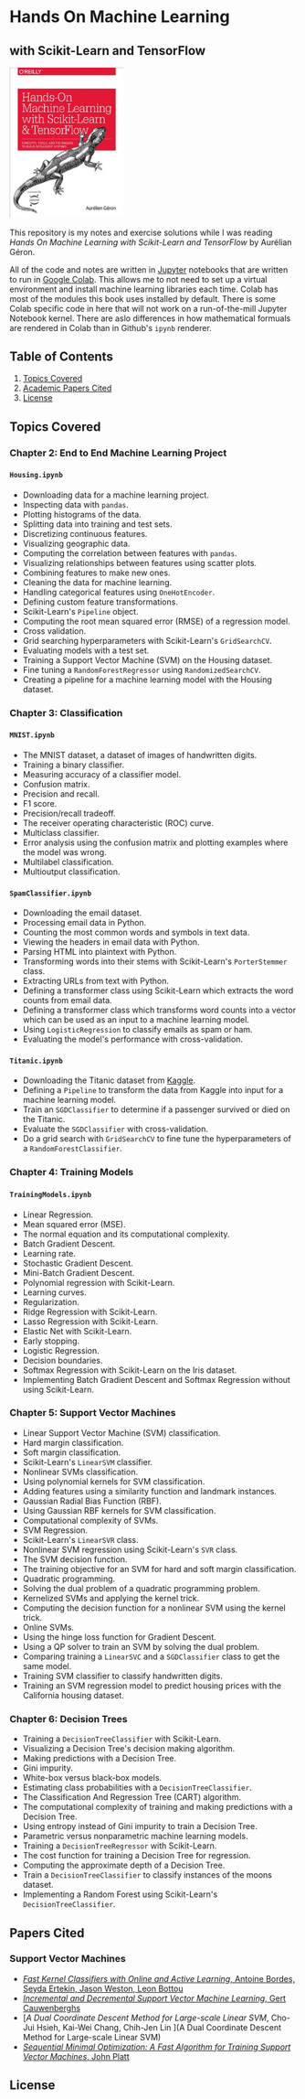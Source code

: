 # Hands On Machine Learning
## with Scikit-Learn and TensorFlow

<img width="200" src="./handson-cover.jpeg">

This repository is my notes and exercise solutions while I was reading
_Hands On Machine Learning with Scikit-Learn and TensorFlow_ by Aurélian Géron.

All of the code and notes are written in [Jupyter](https://jupyter.org/)
notebooks that are written to run in
[Google Colab](https://colab.research.google.com). This allows me to not
need to set up a virtual environment and install machine learning libraries
each time. Colab has most of the modules this book uses installed by default.
There is some Colab specific code in here that will not work on a
run-of-the-mill Jupyter Notebook kernel. There are aslo differences in how
mathematical formuals are rendered in Colab than in Github's `ipynb` renderer.

## Table of Contents

1. [Topics Covered](#topics-covered)
2. [Academic Papers Cited](#academic-papers-cited)
3. [License](#license)

## Topics Covered

### Chapter 2: End to End Machine Learning Project

#### `Housing.ipynb`
- Downloading data for a machine learning project.
- Inspecting data with `pandas`.
- Plotting histograms of the data.
- Splitting data into training and test sets.
- Discretizing continuous features.
- Visualizing geographic data.
- Computing the correlation between features with `pandas`.
- Visualizing relationships between features using scatter plots.
- Combining features to make new ones.
- Cleaning the data for machine learning.
- Handling categorical features using `OneHotEncoder`.
- Defining custom feature transformations.
- Scikit-Learn's `Pipeline` object.
- Computing the root mean squared error (RMSE) of a regression model.
- Cross validation.
- Grid searching hyperparameters with Scikit-Learn's `GridSearchCV`.
- Evaluating models with a test set.
- Training a Support Vector Machine (SVM) on the Housing dataset.
- Fine tuning a `RandomForestRegressor` using `RandomizedSearchCV`.
- Creating a pipeline for a machine learning model with the Housing dataset.

### Chapter 3: Classification

#### `MNIST.ipynb`
- The MNIST dataset, a dataset of images of handwritten digits.
- Training a binary classifier.
- Measuring accuracy of a classifier model.
- Confusion matrix.
- Precision and recall.
- F1 score.
- Precision/recall tradeoff.
- The receiver operating characteristic (ROC) curve.
- Multiclass classifier.
- Error analysis using the confusion matrix and plotting examples where the
model was wrong.
- Multilabel classification.
- Multioutput classification.

#### `SpamClassifier.ipynb`
- Downloading the email dataset.
- Processing email data in Python.
- Counting the most common words and symbols in text data.
- Viewing the headers in email data with Python.
- Parsing HTML into plaintext with Python.
- Transforming words into their stems with Scikit-Learn's `PorterStemmer`
class.
- Extracting URLs from text with Python.
- Defining a transformer class using Scikit-Learn which extracts the word
counts from email data.
- Defining a transformer class which transforms word counts into a vector
which can be used as an input to a machine learning model.
- Using `LogisticRegression` to classify emails as spam or ham.
- Evaluating the model's performance with cross-validation.

#### `Titanic.ipynb`

- Downloading the Titanic dataset from [Kaggle](https://www.kaggle.com/).
- Defining a `Pipeline` to transform the data from Kaggle into input for a
machine learning model.
- Train an `SGDClassifier` to determine if a passenger survived or died on
the Titanic.
- Evaluate the `SGDClassifier` with cross-validation.
- Do a grid search with `GridSearchCV` to fine tune the hyperparameters of
a `RandomForestClassifier`.

### Chapter 4: Training Models

#### `TrainingModels.ipynb`
- Linear Regression.
- Mean squared error (MSE).
- The normal equation and its computational complexity.
- Batch Gradient Descent.
- Learning rate.
- Stochastic Gradient Descent.
- Mini-Batch Gradient Descent.
- Polynomial regression with Scikit-Learn.
- Learning curves.
- Regularization.
- Ridge Regression with Scikit-Learn.
- Lasso Regression with Scikit-Learn.
- Elastic Net with Scikit-Learn.
- Early stopping.
- Logistic Regression.
- Decision boundaries.
- Softmax Regression with Scikit-Learn on the Iris dataset.
- Implementing Batch Gradient Descent and Softmax Regression without using
Scikit-Learn.

### Chapter 5: Support Vector Machines
- Linear Support Vector Machine (SVM) classification.
- Hard margin classification.
- Soft margin classification.
- Scikit-Learn's `LinearSVM` classifier.
- Nonlinear SVMs classification.
- Using polynomial kernels for SVM classification.
- Adding features using a similarity function and landmark instances.
- Gaussian Radial Bias Function (RBF).
- Using Gaussian RBF kernels for SVM classification.
- Computational complexity of SVMs.
- SVM Regression.
- Scikit-Learn's `LinearSVR` class.
- Nonlinear SVM regression using Scikit-Learn's `SVR` class.
- The SVM decision function.
- The training objective for an SVM for hard and soft margin classification.
- Quadratic programming.
- Solving the dual problem of a quadratic programming problem.
- Kernelized SVMs and applying the kernel trick.
- Computing the decision function for a nonlinear SVM using the kernel trick.
- Online SVMs.
- Using the hinge loss function for Gradient Descent.
- Using a QP solver to train an SVM by solving the dual problem.
- Comparing training a `LinearSVC` and a `SGDClassifier` class to get the same
model.
- Training SVM classifier to classify handwritten digits.
- Training an SVM regression model to predict housing prices with the
California housing dataset.

### Chapter 6: Decision Trees

- Training a `DecisionTreeClassifier` with Scikit-Learn.
- Visualizing a Decision Tree's decision making algorithm.
- Making predictions with a Decision Tree.
- Gini impurity.
- White-box versus black-box models.
- Estimating class probabilities with a `DecisionTreeClassifier`.
- The Classification And Regression Tree (CART) algorithm.
- The computational complexity of training and making predictions with a
Decision Tree.
- Using entropy instead of Gini impurity to train a Decision Tree.
- Parametric versus nonparametric machine learning models.
- Training a `DecisionTreeRegressor` with Scikit-Learn.
- The cost function for training a Decision Tree for regression.
- Computing the approximate depth of a Decision Tree.
- Train a `DecisionTreeClassifier` to classify instances of the moons dataset.
- Implementing a Random Forest using Scikit-Learn's `DecisionTreeClassifier`.

## Papers Cited

### Support Vector Machines

- [_Fast Kernel Classifiers with Online and Active Learning_, Antoine Bordes, Seyda Ertekin, Jason Weston, Leon Bottou](http://www.jmlr.org/papers/volume6/bordes05a/bordes05a.pdf)
- [_Incremental and Decremental Support Vector Machine Learning_, Gert Cauwenberghs](https://isn.ucsd.edu/papers/nips00_inc.pdf)
- [_A Dual Coordinate Descent Method for Large-scale Linear SVM_, Cho-Jui Hsieh, Kai-Wei Chang, Chih-Jen Lin ](A Dual Coordinate Descent Method for Large-scale Linear SVM)
- [_Sequential Minimal Optimization: A Fast Algorithm for Training Support Vector Machines_, John Platt](https://www.microsoft.com/en-us/research/publication/sequential-minimal-optimization-a-fast-algorithm-for-training-support-vector-machines/?from=http://research.microsoft.com/pubs/69644/tr-98-14.pdf)

## License